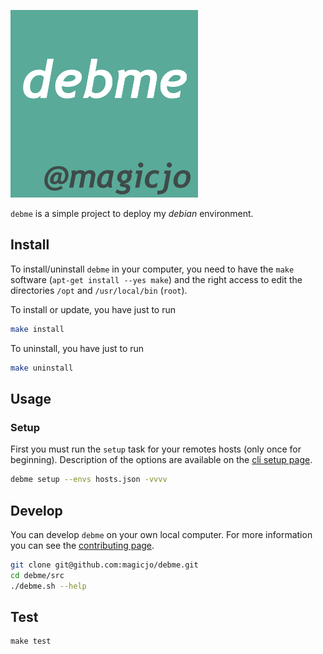 ![debme logo](./doc/logo/debme-logo-300x300.png)

`debme` is a simple project to deploy my *debian* environment.

## Install

To install/uninstall `debme` in your computer, you need to have the `make` software (`apt-get install --yes make`) and the right access to edit the directories `/opt` and `/usr/local/bin` (`root`).

To install or update, you have just to run
```bash
make install
```

To uninstall, you have just to run
```bash
make uninstall
```

## Usage

### Setup

First you must run the `setup` task for your remotes hosts (only once for beginning).
Description of the options are available on the [cli setup page](./doc/cli/setup.md).
```bash
debme setup --envs hosts.json -vvvv
```

## Develop

You can develop `debme` on your own local computer.
For more information you can see the [contributing page](./CONTRIBUTING.md).

```bash
git clone git@github.com:magicjo/debme.git
cd debme/src
./debme.sh --help
```

## Test

```
make test
```
